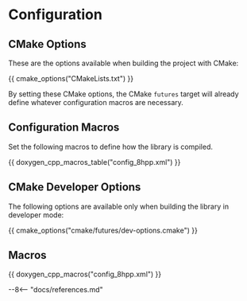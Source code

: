 # Configuration

## CMake Options

These are the options available when building the project with CMake:

{{ cmake_options("CMakeLists.txt") }}

By setting these CMake options, the CMake `futures` target will already define whatever configuration macros are
necessary.

## Configuration Macros

Set the following macros to define how the library is compiled.

{{ doxygen_cpp_macros_table("config_8hpp.xml") }}

## CMake Developer Options

The following options are available only when building the library in developer mode:

{{ cmake_options("cmake/futures/dev-options.cmake") }}

## Macros

{{ doxygen_cpp_macros("config_8hpp.xml") }}

--8<-- "docs/references.md"